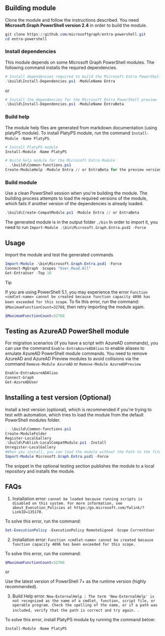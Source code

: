 ## Building module

Clone the module and follow the instructions described. You need **Microsoft.Graph PowerShell version 2.4** in order to build the module.

```powershell
git clone https://github.com/microsoftgraph/entra-powershell.git
cd entra-powershell
```

### Install dependencies

This module depends on some Microsoft Graph PowerShell modules. The following command installs the required dependencies.

```powershell
# Install dependencies required to build the Microsoft Entra PowerShell General Availability (GA)
.\build\Install-Dependencies.ps1 -ModuleName Entra
```

or

```powershell
# Install the dependencies for the Microsoft Entra PowerShell preview
.\build\Install-Dependencies.ps1 -ModuleName EntraBeta
```
### Build help
The module help files are generated from markdown documentation (using platyPS module). To install PlatyPS module, run the command `Install-Module -Name PlatyPS`.

```powershell
# Install PlatyPS module
Install-Module -Name PlatyPS
```

```powershell
# Build help module for the Microsoft Entra Module
. .\build\Common-functions.ps1
Create-ModuleHelp -Module Entra // or EntraBeta for the preview version
```
### Build module
Use a clean PowerShell session when you're building the module. The building process attempts to load the required versions of the module, which fails if another version of the dependencies is already loaded.

```powershell
.\build\Create-CompatModule.ps1 -Module Entra // or EntraBeta
```

The generated module is in the output folder `./bin`
In order to import it, you need to run `Import-Module .\bin\Microsoft.Graph.Entra.psd1 -Force`

## Usage

Import the module and test the generated commands.

```powershell
Import-Module .\bin\Microsoft.Graph.Entra.psd1 -Force
Connect-MgGraph -Scopes "User.Read.All"
Get-EntraUser -Top 10
```

> [!TIP]
> If you are using PowerShell 5.1, you may experience the error `Function <cmdlet-name> cannot be created because function capacity 4096 has been exceeded for this scope`. To fix this error, run the command: `$MaximumFunctionCount=32768`, then retry importing the module again.

```powershell
$MaximumFunctionCount=32768
```

## Testing as AzureAD PowerShell module

For migration scenarios (if you have a script with AzureAD commands), you can use the command `Enable-EntraAzureADAlias` to enable aliases to emulate AzureAD PowerShell module commands. You need to remove AzureAD and AzureAD Preview modules to avoid collisions via the command `Remove-Module AzureAD` or `Remove-Module AzureADPreview`

```powershell
Enable-EntraAzureADAlias
Connect-Graph
Get-AzureADUser
```

## Installing a test version (Optional)

Install a test version (optional), which is recommended if you're trying to test with automation, which tries to load the module from the default PowerShell modules folder.

```powershell
. .\build\Common-functions.ps1
Create-ModuleFolder
Register-LocalGallery
.\build\Publish-LocalCompatModule.ps1 -Install
Unregister-LocalGallery
#When you install, you can load the module without the Path to the files.
Import-Module Microsoft.Graph.Entra.psd1 -Force
```

The snippet in the optional testing section publishes the module to a local repository and installs the module.

## FAQs

1. Installation error: `cannot be loaded because running scripts is disabled on this system. For more information, see about_Execution_Policies at https:/go.microsoft.com/fwlink/?LinkID=135170.`

To solve this error, run the command:

```powershell
Set-ExecutionPolicy -ExecutionPolicy RemoteSigned -Scope CurrentUser
```

2. Installation error: `Function <cmdlet-name> cannot be created because function capacity 4096 has been exceeded for this scope.`

To solve this error, run the command:

```powershell
$MaximumFunctionCount=32768
```

or

Use the latest version of PowerShell 7+ as the runtime version (highly recommended).

3. Build Help error: `New-ExternalHelp : The term 'New-ExternalHelp' is not recognized as the name of a cmdlet, function, script file, or operable program. Check the spelling of the name, or if a path was included, verify that the path is correct and try again. `.

To solve this error, install PlatyPS module by running the command below:

```powershell
Install-Module -Name PlatyPS
```
